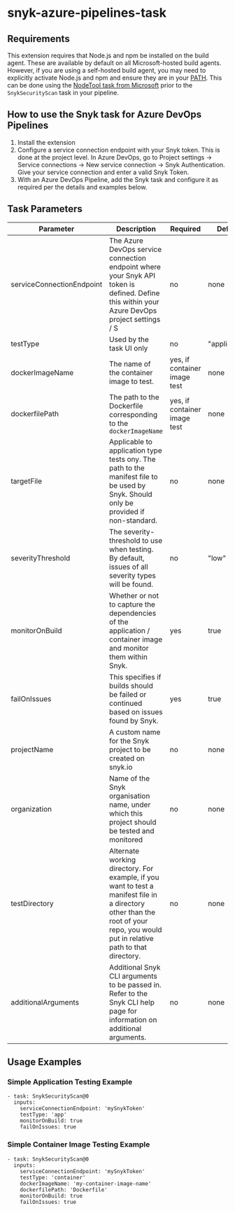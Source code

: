 # snyk-azure-pipelines-task

## Requirements
This extension requires that Node.js and npm be installed on the build agent. These are available by default on all Microsoft-hosted build agents. However, if you are using a self-hosted build agent, you may need to explicitly activate Node.js and npm and ensure they are in your [PATH](https://en.wikipedia.org/wiki/PATH_(variable)). This can be done using the [NodeTool task from Microsoft](https://docs.microsoft.com/en-us/azure/devops/pipelines/tasks/tool/node-js?view=azure-devops) prior to the `SnykSecurityScan` task in your pipeline.

## How to use the Snyk task for Azure DevOps Pipelines
1. Install the extension
2. Configure a service connection endpoint with your Snyk token. This is done at the project level. In Azure DevOps, go to Project settings -> Service connections -> New service connection -> Snyk Authentication. Give your service connection and enter a valid Snyk Token.
3. With an Azure DevOps Pipeline, add the Snyk task and configure it as required per the details and examples below.


## Task Parameters

| Parameter  | Description | Required | Default | Type |
| -----------------|-------------------------------------------------------------------|---------------|---------------|---------------|
| serviceConnectionEndpoint | The Azure DevOps service connection endpoint where your Snyk API token is defined. Define this within your Azure DevOps project settings / S | no | none | String / Azure Service Connection Endpoint of type SnykAuth / Snyk Authentication |
| testType | Used by the task UI only | no | "application" | string: "app" or "container" |
| dockerImageName | The name of the container image to test. | yes, if container image test | none | string |
| dockerfilePath | The path to the Dockerfile corresponding to the `dockerImageName` | yes, if container image test | none | string |
| targetFile | Applicable to application type tests ony. The path to the manifest file to be used by Snyk. Should only be provided if non-standard. | no | none | string |
| severityThreshold | The severity-threshold to use when testing. By default, issues of all severity types will be found. | no | "low" | string: "low" or "medium" or "high" |
| monitorOnBuild | Whether or not to capture the dependencies of the application / container image and monitor them within Snyk. | yes | true | boolean |
| failOnIssues | This specifies if builds should be failed or continued based on issues found by Snyk. | yes | true | boolean |
| projectName | A custom name for the Snyk project to be created on snyk.io | no | none | string |
| organization | Name of the Snyk organisation name, under which this project should be tested and monitored | no | none | string |
| testDirectory | Alternate working directory. For example, if you want to test a manifest file in a directory other than the root of your repo, you would put in relative path to that directory. | no | none | string |
| additionalArguments | Additional Snyk CLI arguments to be passed in. Refer to the Snyk CLI help page for information on additional arguments. | no | none | string |


## Usage Examples

### Simple Application Testing Example
```
- task: SnykSecurityScan@0
  inputs:
    serviceConnectionEndpoint: 'mySnykToken'
    testType: 'app'
    monitorOnBuild: true
    failOnIssues: true
```


### Simple Container Image Testing Example
```
- task: SnykSecurityScan@0
  inputs:
    serviceConnectionEndpoint: 'mySnykToken'
    testType: 'container'
    dockerImageName: 'my-container-image-name'
    dockerfilePath: 'Dockerfile'
    monitorOnBuild: true
    failOnIssues: true
```
